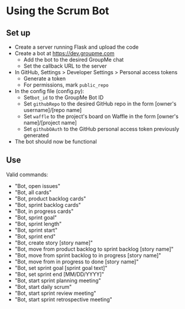 # Using the Scrum Bot
## Set up
  - Create a server running Flask and upload the code
  - Create a bot at https://dev.groupme.com
    - Add the bot to the desired GroupMe chat
    - Set the callback URL to the server
  - In GitHub, Settings > Developer Settings > Personal access tokens
    - Generate a token
    - For permissions, mark ```public_repo```
  - In the config file (config.py):
    - Set```bot_id``` to the GroupMe Bot ID
    - Set ```githubRepo``` to the desired GitHub repo in the form [owner's username]/[repo name]
    - Set ```waffle``` to the project's board on Waffle in the form [owner's name]/[project name]
    - Set ```githubOAuth``` to the GitHub personal access token previously generated
  - The bot should now be functional

## Use
Valid commands:
  - "Bot, open issues"
  - "Bot, all cards"
  - "Bot, product backlog cards"
  - "Bot, sprint backlog cards"
  - "Bot, in progress cards"
  - "Bot, sprint goal"
  - "Bot, sprint length"
  - "Bot, sprint start"
  - "Bot, sprint end"
  - "Bot, create story [story name]"
  - "Bot, move from product backlog to sprint backlog [story name]"
  - "Bot, move from sprint backlog to in progress [story name]"
  - "Bot, move from in progress to done [story name]"
  - "Bot, set sprint goal [sprint goal text]"
  - "Bot, set sprint end [MM/DD/YYYY]"
  - "Bot, start sprint planning meeting"
  - "Bot, start daily scrum"
  - "Bot, start sprint review meeting"
  - "Bot, start sprint retrospective meeting"
